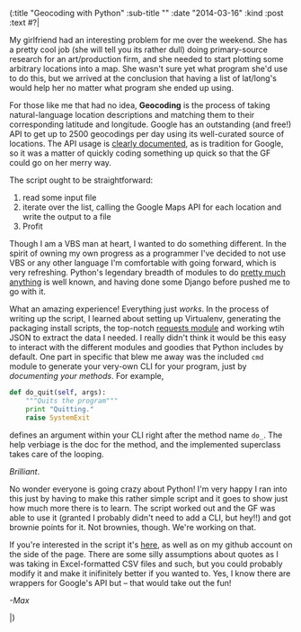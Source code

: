 (:title "Geocoding with Python"
  :sub-title ""
  :date "2014-03-16"
  :kind :post
  :text #?|

My girlfriend had an interesting problem for me over the weekend. She has a pretty cool job (she will tell you its rather dull) doing primary-source research for an art/production firm, and she needed to start plotting some arbitrary locations into a map. She wasn't sure yet what program she'd use to do this, but we arrived at the conclusion that having a list of lat/long's would help her no matter what program she ended up using.

For those like me that had no idea, **Geocoding** is the process of taking natural-language location descriptions and matching them to their corresponding latitude and longitude. <!-- more --> Google has an outstanding (and free!) API to get up to 2500 geocodings per day using its well-curated source of locations. The API usage is [clearly documented](https://developers.google.com/maps/documentation/geocoding/), as is tradition for Google, so it was a matter of quickly coding something up quick so that the GF could go on her merry way.

The script ought to be straightforward:

1. read some input file
2. iterate over the list, calling the Google Maps API for each location and write the output to a file
3. Profit

Though I am a VBS man at heart, I wanted to do something different. In the spirit of owning my own progress as a programmer I've decided to not use VBS or any other language I'm comfortable with going forward, which is very refreshing. Python's legendary breadth of modules to do [pretty much anything](https://www.python.org/doc/humor/#shooting-yourself-in-the-foot) is well known, and having done some Django before pushed me to go with it.

What an amazing experience! Everything just *works*. In the process of writing up the script, I learned about setting up Virtualenv, generating the packaging install scripts, the top-notch [requests module](http://docs.python-requests.org/en/latest/) and working wtih JSON to extract the data I needed. I really didn't think it would be this easy to interact with the different modules and goodies that Python includes by default. One part in specific that blew me away was the included `cmd` module to generate your very-own CLI for your program, just by *documenting your methods*. For example,

```python
def do_quit(self, args):
	"""Quits the program"""
	print "Quitting."
	raise SystemExit
```

defines an argument within your CLI right after the method name `do_`. The help verbiage is the doc for the method, and the implemented superclass takes care of the looping.

*Brilliant*.

No wonder everyone is going crazy about Python! I'm very happy I ran into this just by having to make this rather simple script and it goes to show just how much more there is to learn. The script worked out and the GF was able to use it (granted I probably didn't need to add a CLI, but hey!!) and got brownie points for it. Not brownies, though. We're working on that.

If you're interested in the script it's [here](https://github.com/maxArturo/gMapsGeoCoder/blob/master/geocoder.py), as well as on my github account on the side of the page. There are some silly assumptions about quotes as I was taking in Excel-formatted CSV files and such, but you could probably modify it and make it inifinitely better if you wanted to. Yes, I know there are wrappers for Google's API but – that would take out the fun!

*-Max*

|)


